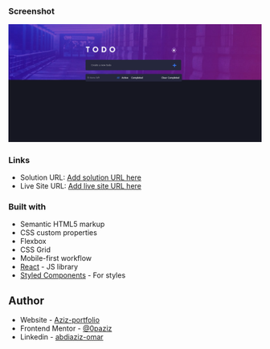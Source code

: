 

### Screenshot

![todolist-app/public/design/TodoApp.png](public/design/TodoApp.png)


### Links

- Solution URL: [Add solution URL here](https://github.com/0paziz/insure-landing-page)
- Live Site URL: [Add live site URL here](https://0paziz.github.io/insure-landing-page/)


### Built with

- Semantic HTML5 markup
- CSS custom properties
- Flexbox
- CSS Grid
- Mobile-first workflow
- [React](https://reactjs.org/) - JS library
- [Styled Components](https://styled-components.com/) - For styles



## Author

- Website - [Aziz-portfolio](https://0paziz.github.io/Aziz-portfolio/index.html)
- Frontend Mentor - [@0paziz](https://www.frontendmentor.io/profile/@0paziz)
- Linkedin - [abdiaziz-omar](https://www.linkedin.com/in/abdiaziz-omar-876b06256/)

